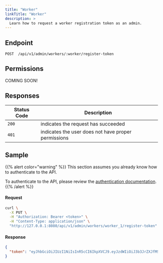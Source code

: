 ```yaml
---
title: "Worker"
linkTitle: "Worker"
description: >
  Learn how to request a worker registration token as an admin.
---
```


## Endpoint

```
POST  /api/v1/admin/workers/:worker/register-token
```

## Permissions

COMING SOON!

## Responses

| Status Code | Description                                         |
| ----------- | --------------------------------------------------- |
| `200`       | indicates the request has succeeded                 |
| `401`       | indicates the user does not have proper permissions |

## Sample

{{% alert color="warning" %}}
This section assumes you already know how to authenticate to the API.

To authenticate to the API, please review the [authentication documentation](/docs/reference/api/authentication/).
{{% /alert %}}

#### Request

```sh
curl \
  -X PUT \
  -H "Authorization: Bearer <token>" \
  -H "Content-Type: application/json" \
  "http://127.0.0.1:8080/api/v1/admin/workers/worker_1/register-token"
```

#### Response

```json
{
  "token": "eyJhbGciOiJIUzI1NiIsInR5cCI6IkpXVCJ9.eyJzdWIiOiJ3b3JrZXJfMSIsImlhdCI6MTUxNjIzOTAyMiwiZWF0IjoxNTE2MjQ1MDIyLCJ0b2tlbl90eXBlIjoiV29ya2VyUmVnaXN0ZXIifQ.U2zNa3E8Wwd6ndoVMrwEZ1TWlmMVTZP8-UaShZA1Qpw" 
}
```